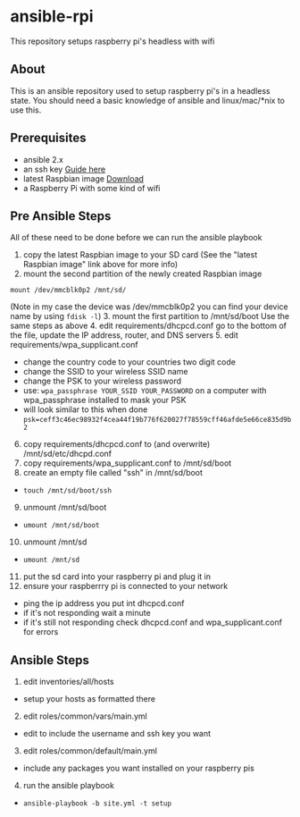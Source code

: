 # ansible-rpi
This repository setups raspberry pi's headless with wifi

## About
This is an ansible repository used to setup raspberry pi's in a headless state. You should need a basic knowledge of ansible and linux/mac/\*nix to use this.

## Prerequisites
- ansible 2.x
- an ssh key [Guide here](https://help.github.com/articles/generating-a-new-ssh-key-and-adding-it-to-the-ssh-agent/ "Generating a new SSH key and adding it to the ssh-agent")
- latest Raspbian image [Download](https://www.raspberrypi.org/documentation/installation/installing-images/ "INSTALLING OPERATING SYSTEM IMAGES")
- a Raspberry Pi with some kind of wifi

## Pre Ansible Steps
All of these need to be done before we can run the ansible playbook

1. copy the latest Raspbian image to your SD card
   (See the "latest Raspbian image" link above for more info)
2. mount the second partition of the newly created Raspbian image
  ```
  mount /dev/mmcblk0p2 /mnt/sd/
  ```

   (Note in my case the device was /dev/mmcblk0p2 you can find your device name by using `fdisk -l`)
3. mount the first partition to /mnt/sd/boot
   Use the same steps as above
4. edit requirements/dhcpcd.conf
   go to the bottom of the file, update the IP address, router, and DNS servers
5. edit requirements/wpa\_supplicant.conf
  * change the country code to your countries two digit code
  * change the SSID to your wireless SSID name
  * change the PSK to your wireless password
  * use: `wpa_passphrase YOUR_SSID YOUR_PASSWORD` on a computer with wpa\_passphrase installed to mask your PSK
  * will look similar to this when done `psk=ceff3c46ec98932f4cea44f19b776f620027f78559cff46afde5e66ce835d9b2`
6. copy requirements/dhcpcd.conf to (and overwrite) /mnt/sd/etc/dhcpd.conf
7. copy requirements/wpa\_supplicant.conf to /mnt/sd/boot
8. create an empty file called "ssh" in /mnt/sd/boot
  * `touch /mnt/sd/boot/ssh`
9. unmount /mnt/sd/boot
  * `umount /mnt/sd/boot`
10. unmount /mnt/sd
  * `umount /mnt/sd`
11. put the sd card into your raspberry pi and plug it in
12. ensure your raspberrry pi is connected to your network
  * ping the ip address you put int dhcpcd.conf
  * if it's not responding wait a minute
  * if it's still not responding check dhcpcd.conf and wpa\_supplicant.conf for errors

## Ansible Steps
1. edit inventories/all/hosts
  * setup your hosts as formatted there
2. edit roles/common/vars/main.yml
  * edit to include the username and ssh key you want
3. edit roles/common/default/main.yml
  * include any packages you want installed on your raspberry pis
4. run the ansible playbook
  * `ansible-playbook -b site.yml -t setup`
